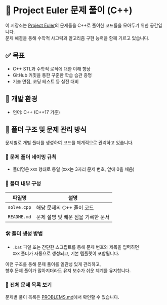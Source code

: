 # 📘 Project Euler 문제 풀이 (C++)

이 저장소는 [Project Euler](https://euler.synap.co.kr/)의 문제들을 C++로 풀이한 코드들을 모아두기 위한 공간입니다.  
문제 해결을 통해 수학적 사고력과 알고리즘 구현 능력을 함께 기르고 있습니다.  

## ✅ 목표

- C++ STL과 수학적 로직에 대한 이해 향상
- GitHub 커밋을 통한 꾸준한 학습 습관 증명
- 기술 면접, 코딩 테스트 등 실전 대비

## 🔧 개발 환경

- 언어: C++ (C++17 기준)

## 📁 폴더 구조 및 문제 관리 방식

문제별로 개별 폴더를 생성하여 코드를 체계적으로 관리하고 있습니다.  

### 📂 문제 폴더 네이밍 규칙

- 폴더명은 `XXX` 형태로 통일 (`XXX`는 3자리 문제 번호, 앞에 0을 채움)

### 📄 폴더 내부 구성

| 파일명        | 설명                                |
|---------------|-------------------------------------|
| `solve.cpp`   | 해당 문제의 C++ 풀이 코드            |
| `README.md`   | 문제 설명 및 배운 점을 기록한 문서   |

### 🛠 폴더 생성 방법

- `.bat` 파일 또는 간단한 스크립트를 통해 문제 번호와 제목을 입력하면  
  `XXX` 폴더가 자동으로 생성되고, 기본 템플릿이 포함됩니다.

이런 구조를 통해 문제 풀이를 일관성 있게 관리하고,  
향후 문제 풀이가 많아지더라도 유지 보수가 쉬운 체계를 유지합니다.

### 📄 전체 문제 목록 보기

문제별 풀이 목록은 [PROBLEMS.md](./PROBLEMS.md)에서 확인할 수 있습니다.
